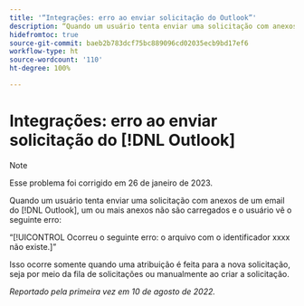 ```yaml
---
title: '“Integrações: erro ao enviar solicitação do Outlook”'
description: “Quando um usuário tenta enviar uma solicitação com anexos de um email do [!DNL Outlook] , um ou mais anexos não são carregados e o usuário vê um erro.”
hidefromtoc: true
source-git-commit: baeb2b783dcf75bc889096cd02035ecb9bd17ef6
workflow-type: ht
source-wordcount: '110'
ht-degree: 100%

---
```



# Integrações: erro ao enviar solicitação do [!DNL Outlook]

>[!NOTE]
>
>Esse problema foi corrigido em 26 de janeiro de 2023.

Quando um usuário tenta enviar uma solicitação com anexos de um email do [!DNL Outlook], um ou mais anexos não são carregados e o usuário vê o seguinte erro:

“[!UICONTROL Ocorreu o seguinte erro: o arquivo com o identificador xxxx não existe.]”

Isso ocorre somente quando uma atribuição é feita para a nova solicitação, seja por meio da fila de solicitações ou manualmente ao criar a solicitação.

_Reportado pela primeira vez em 10 de agosto de 2022._

